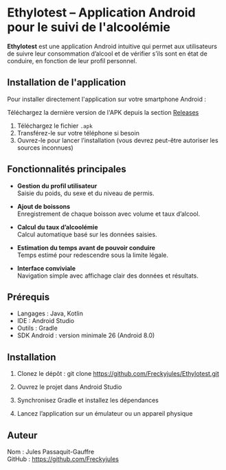# Ethylotest – Application Android pour le suivi de l'alcoolémie

**Ethylotest** est une application Android intuitive qui permet aux utilisateurs de suivre leur consommation d’alcool et de vérifier s’ils sont en état de conduire, en fonction de leur profil personnel.

## Installation de l'application

Pour installer directement l'application sur votre smartphone Android :

Téléchargez la dernière version de l'APK depuis la section [Releases](https://github.com/Freckyjules/Ethylotest/releases)

1. Téléchargez le fichier `.apk`
2. Transférez-le sur votre téléphone si besoin
3. Ouvrez-le pour lancer l’installation (vous devrez peut-être autoriser les sources inconnues)

## Fonctionnalités principales

- **Gestion du profil utilisateur**  
  Saisie du poids, du sexe et du niveau de permis.

- **Ajout de boissons**  
  Enregistrement de chaque boisson avec volume et taux d’alcool.

- **Calcul du taux d’alcoolémie**  
  Calcul automatique basé sur les données saisies.

- **Estimation du temps avant de pouvoir conduire**  
  Temps estimé pour redescendre sous la limite légale.

- **Interface conviviale**  
  Navigation simple avec affichage clair des données et résultats.

## Prérequis

- Langages : Java, Kotlin  
- IDE : Android Studio  
- Outils : Gradle  
- SDK Android : version minimale 26 (Android 8.0)

## Installation

1. Clonez le dépôt :
   git clone https://github.com/Freckyjules/Ethylotest.git

2. Ouvrez le projet dans Android Studio

3. Synchronisez Gradle et installez les dépendances

4. Lancez l’application sur un émulateur ou un appareil physique

## Auteur

Nom : Jules Passaquit-Gauffre  
GitHub : https://github.com/Freckyjules
